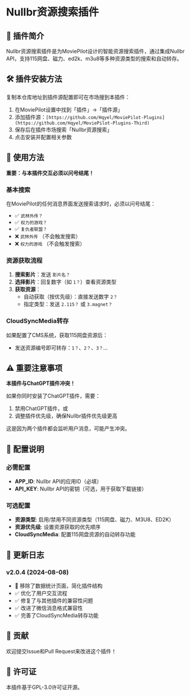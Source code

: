 # Nullbr资源搜索插件

## 📝 插件简介

Nullbr资源搜索插件是为MoviePilot设计的智能资源搜索插件，通过集成Nullbr API，支持115网盘、磁力、ed2k、m3u8等多种资源类型的搜索和自动转存。

## 🛠️ 插件安装方法

复制本仓库地址到插件源配置即可在市场搜到本插件：

1. 在MoviePilot设置中找到「插件」→「插件源」
2. 添加插件源：`[https://github.com/Hqyel/MoviePilot-Plugins](https://github.com/Hqyel/MoviePilot-Plugins-Third)`
3. 保存后在插件市场搜索「Nullbr资源搜索」
4. 点击安装并配置相关参数

## 📖 使用方法

**重要：与本插件交互必须以问号结尾！**

### 基本搜索
在MoviePilot的任何消息界面发送搜索请求时，必须以问号结尾：

- ✅ `武林外传？`
- ✅ `权力的游戏？`
- ✅ `复仇者联盟？`
- ❌ `武林外传` （不会触发搜索）
- ❌ `权力的游戏` （不会触发搜索）

### 资源获取流程
1. **搜索影片**：发送 `影片名？`
2. **选择影片**：回复数字（如 `1？`）查看资源类型
3. **获取资源**：
   - 自动获取（按优先级）：直接发送数字 `2？`
   - 指定类型：发送 `2.115？` 或 `3.magnet？`

### CloudSyncMedia转存
如果配置了CMS系统，获取115网盘资源后：
- 发送资源编号即可转存：`1？`、`2？`、`3？`...

## ⚠️ 重要注意事项

**本插件与ChatGPT插件冲突！**

如果你同时安装了ChatGPT插件，需要：
1. 禁用ChatGPT插件，或
2. 调整插件优先级，确保Nullbr插件优先级更高

这是因为两个插件都会监听用户消息，可能产生冲突。

## 🔧 配置说明

### 必需配置
- **APP_ID**: Nullbr API的应用ID（必填）
- **API_KEY**: Nullbr API的密钥（可选，用于获取下载链接）

### 可选配置
- **资源类型**: 启用/禁用不同资源类型（115网盘、磁力、M3U8、ED2K）
- **资源优先级**: 设置资源获取的优先顺序
- **CloudSyncMedia**: 配置115网盘资源的自动转存功能

## 📝 更新日志

### v2.0.4 (2024-08-08)
- 🎉 移除了数据统计页面，简化插件结构
- ✅ 优化了用户交互流程
- ✅ 修复了与其他插件的兼容性问题
- ✅ 改进了微信消息格式兼容性
- ✅ 完善了CloudSyncMedia转存功能

## 🤝 贡献

欢迎提交Issue和Pull Request来改进这个插件！

## 📄 许可证

本插件基于GPL-3.0许可证开源。
